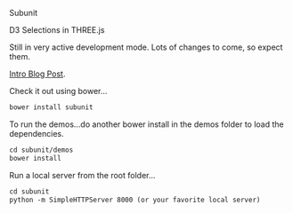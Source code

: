 Subunit

D3 Selections in THREE.js

Still in very active development mode.  Lots of changes to come, so expect them.

[Intro Blog Post](http://www.delimited.io/blog/2015/1/21/selections-in-threejs).

Check it out using bower...

```html
bower install subunit
```

To run the demos...do another bower install in the demos folder to load the dependencies.

```html
cd subunit/demos
bower install
```
Run a local server from the root folder...

```html
cd subunit
python -m SimpleHTTPServer 8000 (or your favorite local server)
```
